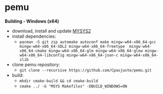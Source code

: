 # pemu

**Building - Windows (x64)**
- download, install and update [MYSYS2](http://www.msys2.org/)
- install dependencies:  
	- `pacman -S git zip automake autoconf make mingw-w64-x86_64-gcc mingw-w64-x86_64-SDL2 mingw-w64-x86_64-freetype 
	mingw-w64-x86_64-cmake mingw-w64-x86_64-glm mingw-w64-x86_64-glew mingw-w64-x86_64-libconfig mingw-w64-x86_64-json-c mingw-w64-x86_64-zlib`
- clone pemu repository:
	- `git clone --recursive https://github.com/Cpasjuste/pemu.git`
- build:
	- `mkdir cmake-build && cd cmake-build`
	- `cmake ../ -G "MSYS Makefiles" -DBUILD_WINDOWS=ON`